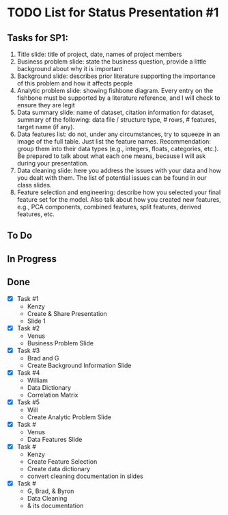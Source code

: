 # TODO List for Status Presentation #1

## Tasks for SP1:
1. Title slide: title of project, date, names of project members
2. Business problem slide: state the business question, provide a little background about why it is important
3. Background slide: describes prior literature supporting the importance of this problem and how it affects people
4. Analytic problem slide: showing fishbone diagram. Every entry on the fishbone must be supported by a literature reference, and I will check to ensure they are legit
5. Data summary slide: name of dataset, citation information for dataset, summary of the following: data file / structure type, # rows, # features, target name (if any).
6. Data features list: do not, under any circumstances, try to squeeze in an image of the full table. Just list the feature names. Recommendation: group them into their data types (e.g., integers, floats, categories, etc.). Be prepared to talk about what each one means, because I will ask during your presentation.
7. Data cleaning slide: here you address the issues with your data and how you dealt with them. The list of potential issues can be found in our class slides.
8. Feature selection and engineering: describe how you selected your final feature set for the model. Also talk about how you created new features, e.g., PCA components, combined features, split features, derived features, etc.

## To Do

## In Progress

## Done
- [x] Task #1
     - Kenzy
     - Create & Share Presentation
     - Slide 1
- [x] Task #2
     - Venus
     - Business Problem Slide
- [x] Task #3
     - Brad and G
     - Create Background Information Slide
- [x] Task #4 
     - William
     - Data Dictionary
     - Correlation Matrix
- [x] Task #5
     - Will
     - Create Analytic Problem Slide
- [X] Task #  
     - Venus
     - Data Features Slide
- [X] Task #
     - Kenzy
     - Create Feature Selection
     - Create data dictionary
     - convert cleaning documentation in slides
- [X] Task #  
     - G, Brad, & Byron
     - Data Cleaning
     - & its documentation